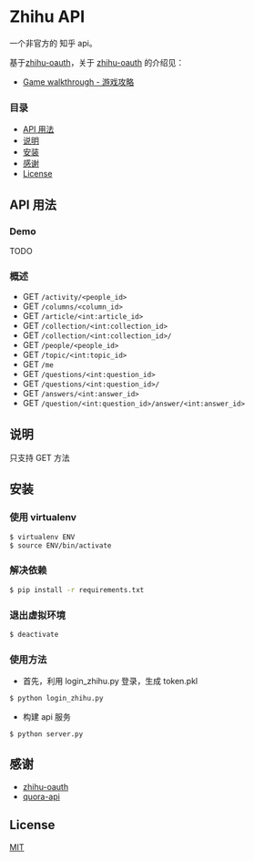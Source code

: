 # Zhihu API

一个非官方的 知乎 api。

基于[zhihu-oauth](https://github.com/7sDream/zhihu-oauth)，关于 [zhihu-oauth](https://github.com/7sDream/zhihu-oauth) 的介绍见：

* [Game walkthrough - 游戏攻略](http://zhihu-oauth.readthedocs.io/zh_CN/latest/for-dev/oauth/game.html)

### 目录
* [API 用法](#api-用法)
* [说明](#说明)
* [安装](#安装)
* [感谢](#感谢)
* [License](#license)

## API 用法
### Demo

TODO

### 概述

* GET `/activity/<people_id>`
* GET `/columns/<column_id>`
* GET `/article/<int:article_id>`
* GET `/collection/<int:collection_id>`
* GET `/collection/<int:collection_id>/`
* GET `/people/<people_id>`
* GET `/topic/<int:topic_id>`
* GET `/me`
* GET `/questions/<int:question_id>`
* GET `/questions/<int:question_id>/`
* GET `/answers/<int:answer_id>`
* GET `/question/<int:question_id>/answer/<int:answer_id>`


## 说明

只支持 GET 方法

## 安装

### 使用 virtualenv

```bash
$ virtualenv ENV
$ source ENV/bin/activate
```

### 解决依赖

```bash
$ pip install -r requirements.txt
```

### 退出虚拟环境

```bash
$ deactivate
```

### 使用方法

* 首先，利用 login_zhihu.py 登录，生成 token.pkl  

```bash
$ python login_zhihu.py
```

* 构建 api 服务

```
$ python server.py
```

## 感谢

* [zhihu-oauth](https://github.com/7sDream/zhihu-oauth)
* [quora-api](https://github.com/csu/quora-api)

## License

[MIT](./LICENSE)

